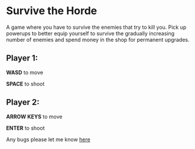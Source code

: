 
Survive the Horde
=================

A game where you have to survive the enemies that try to kill you. Pick up powerups to better equip yourself to survive the gradually increasing number of enemies and spend money in the shop for permanent upgrades.

Player 1: 
------------

**WASD** to move 

**SPACE** to shoot

Player 2: 
------------

**ARROW KEYS** to move

**ENTER** to shoot

Any bugs please let me know [here](https://www.google.com/searchq=youtube+rick+roll&oq=youtube+rick+ro&gs_lcrp=EgZjaHJvbWUqCggAEAAY4wIYgAQyCggAEAAY4wIYgAQyBwgBEC4YgAQyBggCEEUYOTIHCAMQABiABDIHCAQQABiABDIHCAUQABiABDIHCAYQABiABDIHCAcQABiABDIHCAgQABiABDIHCAkQABiABKgCALACAA&sourceid=chrome&ie=UTF-8#fpstate=ive&vld=cid:38b14088,vid:dQw4w9WgXcQ,st:0)
